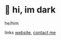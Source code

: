 # 👋 hi, im dark

he/him

links
[website](http://darks-cafe.pages.dev), [contact me](mailto:darksemail@duck.com)
